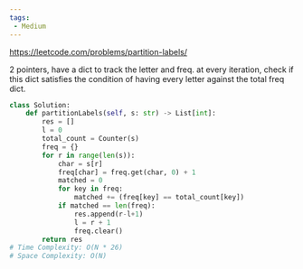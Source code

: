 ```yaml
---
tags:
 - Medium
---
```


https://leetcode.com/problems/partition-labels/

2 pointers, have a dict to track the letter and freq. at every iteration, check if this dict satisfies the condition of having every letter against the total freq dict.

```python
class Solution:
    def partitionLabels(self, s: str) -> List[int]:
        res = []
        l = 0
        total_count = Counter(s)
        freq = {}
        for r in range(len(s)):
            char = s[r]
            freq[char] = freq.get(char, 0) + 1
            matched = 0
            for key in freq:
                matched += (freq[key] == total_count[key])
            if matched == len(freq):
                res.append(r-l+1)
                l = r + 1
                freq.clear()
        return res
# Time Complexity: O(N * 26)
# Space Complexity: O(N)
```